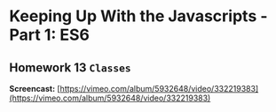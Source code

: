 # Keeping Up With the Javascripts - Part 1: ES6

## Homework 13 `Classes`

**Screencast:** [https://vimeo.com/album/5932648/video/332219383](https://vimeo.com/album/5932648/video/332219383)
